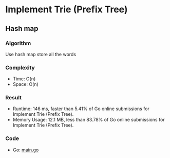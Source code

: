 # Implement Trie (Prefix Tree)
## Hash map
### Algorithm
Use hash map store all the words

### Complexity
- Time: O(n)
- Space: O(n)
### Result
- Runtime: 146 ms, faster than 5.41% of Go online submissions for Implement Trie (Prefix Tree).
- Memory Usage: 12.1 MB, less than 83.78% of Go online submissions for Implement Trie (Prefix Tree).
### Code
- Go: [main.go](#maingo)